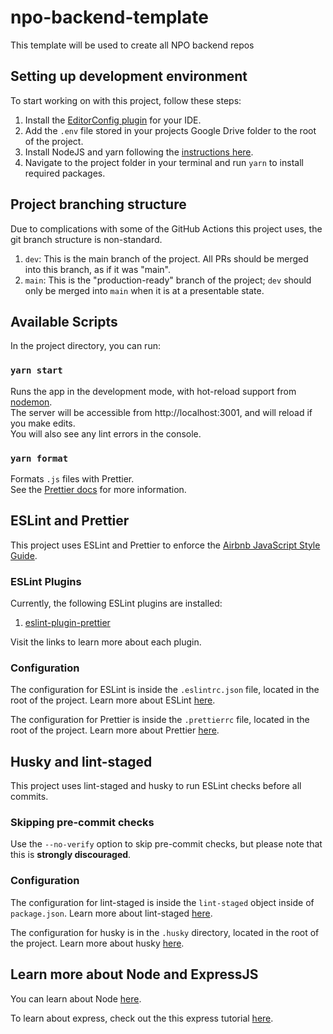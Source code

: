# npo-backend-template

This template will be used to create all NPO backend repos

## Setting up development environment

To start working on with this project, follow these steps:

1. Install the [EditorConfig plugin](https://editorconfig.org/#download) for
   your IDE.
1. Add the `.env` file stored in your projects Google Drive folder to the root
   of the project.
1. Install NodeJS and yarn following the
   [instructions here](https://classic.yarnpkg.com/lang/en/docs/install).
1. Navigate to the project folder in your terminal and run `yarn` to install
   required packages.

## Project branching structure

Due to complications with some of the GitHub Actions this project uses, the git
branch structure is non-standard.

1. `dev`: This is the main branch of the project. All PRs should be merged into
   this branch, as if it was "main".
1. `main`: This is the "production-ready" branch of the project; `dev` should
   only be merged into `main` when it is at a presentable state.

## Available Scripts

In the project directory, you can run:

### `yarn start`

Runs the app in the development mode, with hot-reload support from
[nodemon](https://github.com/remy/nodemon).\
The server will be accessible from http://localhost:3001, and will reload if you
make edits.\
You will also see any lint errors in the console.

### `yarn format`

Formats `.js` files with Prettier.\
See the [Prettier docs](https://prettier.io/docs/en/index.html) for more
information.

## ESLint and Prettier

This project uses ESLint and Prettier to enforce the
[Airbnb JavaScript Style Guide](https://github.com/airbnb/javascript).

### ESLint Plugins

Currently, the following ESLint plugins are installed:

1. [eslint-plugin-prettier](https://github.com/prettier/eslint-plugin-prettier)

Visit the links to learn more about each plugin.

### Configuration

The configuration for ESLint is inside the `.eslintrc.json` file, located in the
root of the project. Learn more about ESLint [here](https://eslint.org/).

The configuration for Prettier is inside the `.prettierrc` file, located in the
root of the project. Learn more about Prettier
[here](https://prettier.io/docs/en/index.html).

## Husky and lint-staged

This project uses lint-staged and husky to run ESLint checks before all commits.

### Skipping pre-commit checks

Use the `--no-verify` option to skip pre-commit checks, but please note that
this is **strongly discouraged**.

### Configuration

The configuration for lint-staged is inside the `lint-staged` object inside of
`package.json`. Learn more about lint-staged
[here](https://github.com/okonet/lint-staged).

The configuration for husky is in the `.husky` directory, located in the root of
the project. Learn more about husky [here](https://typicode.github.io/husky/).

## Learn more about Node and ExpressJS

You can learn about Node [here](https://nodejs.org/en/).

To learn about express, check out the this express tutorial
[here](https://www.tutorialspoint.com/nodejs/nodejs_express_framework.htm).
